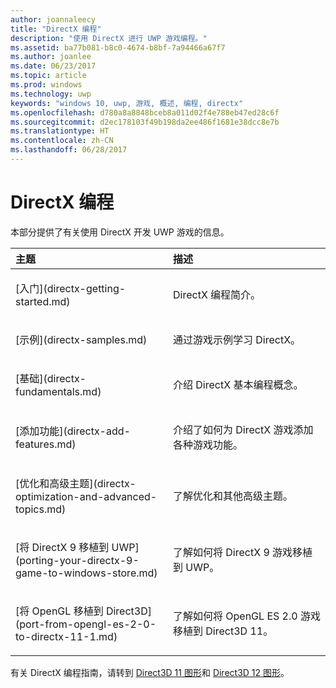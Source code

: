 ```yaml
---
author: joannaleecy
title: "DirectX 编程"
description: "使用 DirectX 进行 UWP 游戏编程。"
ms.assetid: ba77b081-b8c0-4674-b8bf-7a94466a67f7
ms.author: joanlee
ms.date: 06/23/2017
ms.topic: article
ms.prod: windows
ms.technology: uwp
keywords: "windows 10, uwp, 游戏, 概述, 编程, directx"
ms.openlocfilehash: d780a8a8848bceb8a011d02f4e788eb47ed28c6f
ms.sourcegitcommit: d2ec178103f49b198da2ee486f1681e38dcc8e7b
ms.translationtype: HT
ms.contentlocale: zh-CN
ms.lasthandoff: 06/28/2017
---
```

# <a name="directx-programming"></a>DirectX 编程

本部分提供了有关使用 DirectX 开发 UWP 游戏的信息。

<table>
<colgroup>
<col width="50%" />
<col width="50%" />
</colgroup>
<thead>
<tr class="header">
<th align="left">主题</th>
<th align="left">描述</th>
</tr>
</thead>
<tbody>
<tr class="odd">
<td align="left"><p>[入门](directx-getting-started.md)</p></td>
<td align="left"><p>DirectX 编程简介。</p></td>
</tr>
<tr class="even">
<td align="left"><p>[示例](directx-samples.md)</p></td>
<td align="left"><p>通过游戏示例学习 DirectX。</p></td>
</tr>
<tr class="odd">
<td align="left"><p>[基础](directx-fundamentals.md)</p></td>
<td align="left"><p>介绍 DirectX 基本编程概念。</p></td>
</tr>
<tr class="even">
<td align="left"><p>[添加功能](directx-add-features.md)</p></td>
<td align="left"><p>介绍了如何为 DirectX 游戏添加各种游戏功能。</p></td>
</tr>
<tr class="odd">
<td align="left"><p>[优化和高级主题](directx-optimization-and-advanced-topics.md)</p></td>
<td align="left"><p>了解优化和其他高级主题。</p></td>
</tr>
<tr class="even">
<td align="left"><p>[将 DirectX 9 移植到 UWP](porting-your-directx-9-game-to-windows-store.md)</p></td>
<td align="left"><p>了解如何将 DirectX 9 游戏移植到 UWP。</p></td>
</tr>
<tr class="odd">
<td align="left"><p>[将 OpenGL 移植到 Direct3D](port-from-opengl-es-2-0-to-directx-11-1.md)</p></td>
<td align="left"><p>了解如何将 OpenGL ES 2.0 游戏移植到 Direct3D 11。</p></td>
</tr>
</tbody>
</table>
 
有关 DirectX 编程指南，请转到 [Direct3D 11 图形](https://msdn.microsoft.com/library/windows/desktop/ff476080.aspx)和 [Direct3D 12 图形](https://msdn.microsoft.com/library/windows/desktop/dn903821.aspx)。
 






